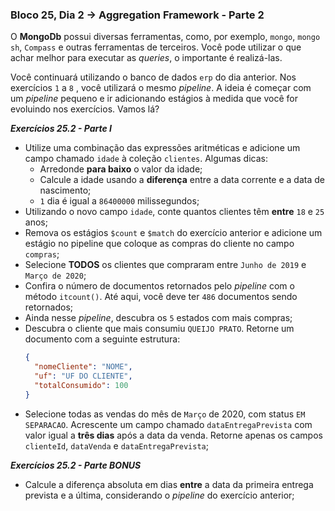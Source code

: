 ### Bloco 25, Dia 2 -> Aggregation Framework - Parte 2

O **MongoDb** possui diversas ferramentas, como, por exemplo, `mongo`, `mongo sh`, `Compass` e outras ferramentas de terceiros. Você pode utilizar o que achar melhor para executar as _queries_, o importante é realizá-las.

Você continuará utilizando o banco de dados `erp` do dia anterior. Nos exercícios `1` a `8` , você utilizará o mesmo _pipeline_. A ideia é começar com um _pipeline_ pequeno e ir adicionando estágios à medida que você for evoluindo nos exercícios. Vamos lá?


_**Exercícios 25.2 - Parte I**_

 - Utilize uma combinação das expressões aritméticas e adicione um campo chamado `idade` à coleção `clientes`. Algumas dicas:
   - Arredonde **para baixo** o valor da idade;
   - Calcule a idade usando a **diferença** entre a data corrente e a data de nascimento;
   - `1` dia é igual a `86400000` milissegundos;
 - Utilizando o novo campo `idade`, conte quantos clientes têm **entre** `18` e `25` anos;
 - Remova os estágios `$count` e `$match` do exercício anterior e adicione um estágio no pipeline que coloque as compras do cliente no campo `compras`;
 - Selecione **TODOS** os clientes que compraram entre `Junho de 2019` e `Março de 2020`;
 - Confira o número de documentos retornados pelo _pipeline_ com o método `itcount()`. Até aqui, você deve ter `486` documentos sendo retornados;
 - Ainda nesse _pipeline_, descubra os `5` estados com mais compras;
 - Descubra o cliente que mais consumiu `QUEIJO PRATO`. Retorne um documento com a seguinte estrutura:
    ```JSON
    {
      "nomeCliente": "NOME",
      "uf": "UF DO CLIENTE",
      "totalConsumido": 100
    }
    ```
 - Selecione todas as vendas do mês de `Março` de 2020, com status `EM SEPARACAO`. Acrescente um campo chamado `dataEntregaPrevista` com valor igual a **três dias** após a data da venda. Retorne apenas os campos `clienteId`, `dataVenda` e `dataEntregaPrevista`;

_**Exercícios 25.2 - Parte BONUS**_

 - Calcule a diferença absoluta em dias **entre** a data da primeira entrega prevista e a última, considerando o _pipeline_ do exercício anterior;
 